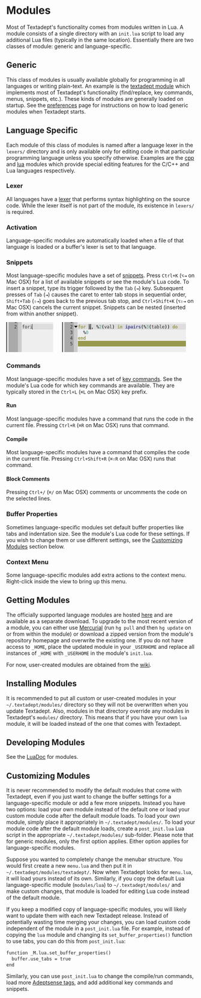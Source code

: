 # Modules

Most of Textadept's functionality comes from modules written in Lua. A module
consists of a single directory with an `init.lua` script to load any additional
Lua files (typically in the same location). Essentially there are two classes of
module: generic and language-specific.

## Generic

This class of modules is usually available globally for programming in all
languages or writing plain-text. An example is the [textadept module][] which
implements most of Textadept's functionality (find/replace, key commands, menus,
snippets, etc.). These kinds of modules are generally loaded on startup. See the
[preferences][] page for instructions on how to load generic modules when
Textadept starts.

[textadept module]: api/_M.textadept.html
[preferences]: 9_Preferences.html#User.Init

## Language Specific

Each module of this class of modules is named after a language lexer in the
`lexers/` directory and is only available only for editing code in that
particular programming language unless you specify otherwise. Examples are the
[cpp][] and [lua][] modules which provide special editing features for the C/C++
and Lua languages respectively.

[cpp]: api/_M.cpp.html
[lua]: api/_M.lua.html

### Lexer

All languages have a [lexer][] that performs syntax highlighting on the source
code. While the lexer itself is not part of the module, its existence in
`lexers/` is required.

[lexer]: api/lexer.html

### Activation

Language-specific modules are automatically loaded when a file of that language
is loaded or a buffer's lexer is set to that language.

### Snippets

Most language-specific modules have a set of [snippets][]. Press `Ctrl+K` (`⌥⇥`
on Mac OSX) for a list of available snippets or see the module's Lua code. To
insert a snippet, type its trigger followed by the `Tab` (`⇥`) key. Subsequent
presses of `Tab` (`⇥`) causes the caret to enter tab stops in sequential order,
`Shift+Tab` (`⇧⇥`) goes back to the previous tab stop, and `Ctrl+Shift+K` (`⌥⇧⇥`
on Mac OSX) cancels the current snippet. Snippets can be nested (inserted from
within another snippet).

![Snippet](images/snippet.png)
&nbsp;&nbsp;&nbsp;&nbsp;
![Snippet Expanded](images/snippet2.png)

[snippets]: api/_M.textadept.snippets.html

### Commands

Most language-specific modules have a set of [key commands][]. See the module's
Lua code for which key commands are available. They are typically stored in the
`Ctrl+L` (`⌘L` on Mac OSX) key prefix.

[key commands]: api/_M.textadept.keys.html

#### Run

Most language-specific modules have a command that runs the code in the current
file. Pressing `Ctrl+R` (`⌘R` on Mac OSX) runs that command.

#### Compile

Most language-specific modules have a command that compiles the code in the
current file. Pressing `Ctrl+Shift+R` (`⌘⇧R` on Mac OSX) runs that command.

#### Block Comments

Pressing `Ctrl+/` (`⌘/` on Mac OSX) comments or uncomments the code on the
selected lines.

### Buffer Properties

Sometimes language-specific modules set default buffer properties like tabs and
indentation size. See the module's Lua code for these settings. If you wish to
change them or use different settings, see the
[Customizing Modules](#Customizing.Modules) section below.

### Context Menu

Some language-specific modules add extra actions to the context menu.
Right-click inside the view to bring up this menu.

## Getting Modules

The officially supported language modules are hosted [here][] and are available
as a separate download. To upgrade to the most recent version of a module, you
can either use [Mercurial][] (run `hg pull` and then `hg update` on or from
within the module) or download a zipped version from the module's repository
homepage and overwrite the existing one. If you do not have access to `_HOME`,
place the updated module in your `_USERHOME` and replace all instances of
`_HOME` with `_USERHOME` in the module's `init.lua`.

For now, user-created modules are obtained from the [wiki][].

[here]: http://foicica.com/hg
[Mercurial]: http://mercurial.selenic.com
[wiki]: http://caladbolg.net/textadeptwiki

## Installing Modules

It is recommended to put all custom or user-created modules in your
`~/.textadept/modules/` directory so they will not be overwritten when you
update Textadept. Also, modules in that directory override any modules in
Textadept's  `modules/` directory. This means that if you have your own `lua`
module, it will be loaded instead of the one that comes with Textadept.

## Developing Modules

See the [LuaDoc][] for modules.

[LuaDoc]: api/_M.html

## Customizing Modules

It is never recommended to modify the default modules that come with Textadept,
even if you just want to change the buffer settings for a language-specific
module or add a few more snippets. Instead you have two options: load your own
module instead of the default one or load your custom module code after the
default module loads. To load your own module, simply place it appropriately in
`~/.textadept/modules/`. To load your module code after the default module
loads, create a `post_init.lua` Lua script in the appropriate
`~/.textadept/modules/` sub-folder. Please note that for generic modules, only
the first option applies. Either option applies for language-specific modules.

Suppose you wanted to completely change the menubar structure. You would first
create a new `menu.lua` and then put it in `~/.textadept/modules/textadept/`.
Now when Textadept looks for `menu.lua`, it will load yours instead of its own.
Similarly, if you copy the default Lua language-specific module (`modules/lua`)
to `~/.textadept/modules/` and make custom changes, that module is loaded for
editing Lua code instead of the default module.

If you keep a modified copy of language-specific modules, you will likely want
to update them with each new Textadept release. Instead of potentially wasting
time merging your changes, you can load custom code independent of the module in
a `post_init.lua` file. For example, instead of copying the `lua` module and
changing its `set_buffer_properties()` function to use tabs, you can do this
from `post_init.lua`:

    function _M.lua.set_buffer_properties()
      buffer.use_tabs = true
    end

Similarly, you can use `post_init.lua` to change the compile/run commands, load
more [Adeptsense tags][], and add additional key commands and snippets.

[Adeptsense tags]: api/_M.textadept.adeptsense.html#load_ctags
